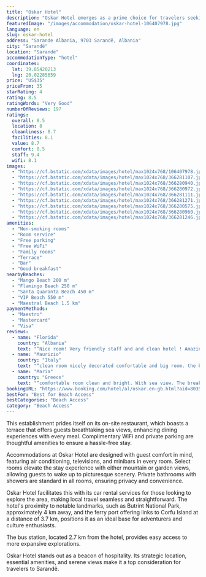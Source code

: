 ```yaml
---
title: "Oskar Hotel"
description: "Oskar Hotel emerges as a prime choice for travelers seeking both comfort and convenience, located a mere 300 meters from the pristine beachfront and just 1."
featuredImage: "/images/accommodation/oskar-hotel-106407978.jpg"
language: en
slug: oskar-hotel
address: "Sarande Albania, 9703 Sarandë, Albania"
city: "Sarandë"
location: "Sarandë"
accommodationType: "hotel"
coordinates:
  lat: 39.85420213
  lng: 20.02285659
price: "US$35"
priceFrom: 35
starRating: 4
rating: 8.5
ratingWords: "Very Good"
numberOfReviews: 197
ratings:
  overall: 8.5
  location: 8
  cleanliness: 8.7
  facilities: 8.1
  value: 8.7
  comfort: 8.5
  staff: 9.4
  wifi: 8.1
images:
  - "https://cf.bstatic.com/xdata/images/hotel/max1024x768/106407978.jpg?k=65596e3cf44441717fc14e645138306ac3044b71dba6fbd677bff3492d0e4f33&o=&hp=1"
  - "https://cf.bstatic.com/xdata/images/hotel/max1024x768/366281107.jpg?k=5af5767370b9339e35ec7dfba799c013b509b9e4449fbcf08b390ac247c03be3&o=&hp=1"
  - "https://cf.bstatic.com/xdata/images/hotel/max1024x768/366280940.jpg?k=06d91fc0ed6b25a43e9e379fc2667f9eeb15c5e60477aaf7aa8c986c57af219d&o=&hp=1"
  - "https://cf.bstatic.com/xdata/images/hotel/max1024x768/366280972.jpg?k=b1f83dd8d0f306939c8d1166fde74953326e52633c3b494686d281094079c586&o=&hp=1"
  - "https://cf.bstatic.com/xdata/images/hotel/max1024x768/366281111.jpg?k=5c7e1a40c29a0fe837c496af3fa11fb6554ce079c788a847a0ee7636bc8e8710&o=&hp=1"
  - "https://cf.bstatic.com/xdata/images/hotel/max1024x768/366281271.jpg?k=95bc4e09e2f92bd340ccdea9571014cea8c767e8e31a82216aaa16897051f89d&o=&hp=1"
  - "https://cf.bstatic.com/xdata/images/hotel/max1024x768/366280575.jpg?k=c863ded32b930562e5d36db440afc5766bb6daebdda30b13729be34dbbcad48e&o=&hp=1"
  - "https://cf.bstatic.com/xdata/images/hotel/max1024x768/366280960.jpg?k=c7d887dfa93d372f579ee2c767e2adb7125be4852947eb213060ad90cea2cabf&o=&hp=1"
  - "https://cf.bstatic.com/xdata/images/hotel/max1024x768/366281246.jpg?k=739bb0a3c75aceffd5604be44d33083de95710692021237099a8e3e3f7c17674&o=&hp=1"
amenities:
  - "Non-smoking rooms"
  - "Room service"
  - "Free parking"
  - "Free WiFi"
  - "Family rooms"
  - "Terrace"
  - "Bar"
  - "Good breakfast"
nearbyBeaches:
  - "Mango Beach 200 m"
  - "Flamingo Beach 250 m"
  - "Santa Quaranta Beach 450 m"
  - "VIP Beach 550 m"
  - "Maestral Beach 1.5 km"
paymentMethods:
  - "Maestro"
  - "Mastercard"
  - "Visa"
reviews:
  - name: "Florida"
    country: "Albania"
    text: "“Nice room! Very friendly staff and and clean hotel ! Amazing seaview.”"
  - name: "Maurizio"
    country: "Italy"
    text: "“clean room nicely decorated comfortable and big room. the balcony faced the sea. The breakfast was very good and with many options. very friendly staff.”"
  - name: "Maria"
    country: "Greece"
    text: "“comfortable room clean and bright. With sea view. The breakfast was well cooked and had many options, there was a menu change every day. We were offered espresso coffee every morning. The staff was kind and always ready to help. I would happily...”"
bookingURL: "https://www.booking.com/hotel/al/oskar.en-gb.html?aid=8035640"
bestFor: "Best for Beach Access"
bestCategories: "Beach Access"
category: "Beach Access"
---
```


This establishment prides itself on its on-site restaurant, which boasts a terrace that offers guests breathtaking sea views, enhancing dining experiences with every meal. Complimentary WiFi and private parking are thoughtful amenities to ensure a hassle-free stay.

Accommodations at Oskar Hotel are designed with guest comfort in mind, featuring air conditioning, televisions, and minibars in every room. Select rooms elevate the stay experience with either mountain or garden views, allowing guests to wake up to picturesque scenery. Private bathrooms with showers are standard in all rooms, ensuring privacy and convenience.

Oskar Hotel facilitates this with its car rental services for those looking to explore the area, making local travel seamless and straightforward. The hotel's proximity to notable landmarks, such as Butrint National Park, approximately 4 km away, and the ferry port offering links to Corfu Island at a distance of 3.7 km, positions it as an ideal base for adventurers and culture enthusiasts. 

The bus station, located 2.7 km from the hotel, provides easy access to more expansive explorations.

Oskar Hotel stands out as a beacon of hospitality. Its strategic location, essential amenities, and serene views make it a top consideration for travelers to Sarandë.